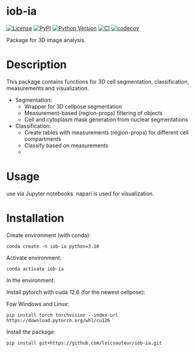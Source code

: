 # iob-ia

[![License](https://img.shields.io/pypi/l/iob-ia.svg?color=green)](https://github.com/loicsauteur/iob-ia/raw/main/LICENSE)
[![PyPI](https://img.shields.io/pypi/v/iob-ia.svg?color=green)](https://pypi.org/project/iob-ia)
[![Python Version](https://img.shields.io/pypi/pyversions/iob-ia.svg?color=green)](https://python.org)
[![CI](https://github.com/loicsauteur/iob-ia/actions/workflows/ci.yml/badge.svg)](https://github.com/loicsauteur/iob-ia/actions/workflows/ci.yml)
[![codecov](https://codecov.io/gh/loicsauteur/iob-ia/branch/main/graph/badge.svg)](https://codecov.io/gh/loicsauteur/iob-ia)

Package for 3D image analysis.

# Description

This package contains functions for 3D cell segmentation, classification, measurements and visualization.
- Segmentation:
   - Wrapper for 3D cellpose segmentation
   - Measurement-based (region-props) filtering of objects
   - Cell and cytoplasm mask generation from nuclear segmentations
- Classification:
   - Create tables with measurements (region-props) for different cell compartments
   - Classify based on measurements
   -

# Usage

use via Jupyter notebooks. napari is used for visualization.


# Installation

Create environment (with conda):

`conda create -n iob-ia python=3.10`

Activate environment:

`conda activate iob-ia`

In the environment:

Install pytorch with cuda 12.6 (for the newest cellpose):

Fow Windows and Linux:

<!--For cellpose v4.*; according to docs-->
`pip install torch torchvision --index-url https://download.pytorch.org/whl/cu126`

Install the package:

`pip install git+https://github.com/loicsauteur/iob-ia.git`

<!--
Install Test dependencies
    `pip install -e ".[test, dev]"`
-->


<!--
for cellpose approx. v4.0.2
pip install torch --index-url https://download.pytorch.org/whl/cu118

For cellpose v3.x
`pip install torch==2.5.0 --index-url https://download.pytorch.org/whl/cu118`

Here the version for older cellpose installs:
`pip install torch==1.12.0+cu113 --extra-index-url https://download.pytorch.org/whl/cu113`


# older versions of bioio needed scyjava installation
# seems like this is not necessary anymore...
Install JVM for [Bioio-BioFormats](https://github.com/bioio-devs/bioio-bioformats):

`conda install -c conda-forge scyjava`

Note: `scyjava` may require to deactivate and reactive the environment. [See](https://github.com/bioio-devs/bioio-bioformats)

In case of `JVMNoFoundExceptions`, set the `JAVA_HOME`:

Windows: `set JAVA_HOME=%CONDA_PREFIX%\Library`

macOS and Linux: `export JAVA_HOME=$CONDA_PREFIX`
-->
